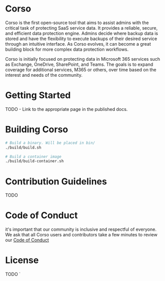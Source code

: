 # Corso

Corso is the first open-source tool that aims to assist admins with the
critical task of protecting SaaS service data. It provides a reliable, secure,
and efficient data protection engine. Admins decide where backup data is
stored and have the flexibility to execute backups of their desired service
through an intuitive interface. As Corso evolves, it can become a great
building block for more complex data protection workflows.

Corso is initially focused on protecting data in Microsoft 365 services such
as Exchange, OneDrive, SharePoint, and Teams. The goals is to expand coverage
for additional services, M365 or others, over time based on the interest and 
needs of the community.

# Getting Started

TODO - Link to the appropriate page in the published docs.

# Building Corso

```sh
# Build a binary. Will be placed in bin/
./build/build.sh 

# Build a container image
./build/build-container.sh 
```

# Contribution Guidelines

TODO 

# Code of Conduct

it's important that our community is inclusive and respectful of everyone.
We ask that all Corso users and contributors take a few minutes to review our
[Code of Conduct](CODE_OF_CONDUCT.md)

# License

TODO
`
